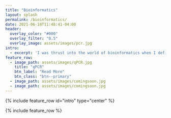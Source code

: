 ```yaml
---
title: "Bioinformatics"
layout: splash
permalink: /bioinformatics/
date: 2021-06-18T11:48:41-04:00
header:
  overlay_color: "#000"
  overlay_filter: "0.5"
  overlay_image: assets/images/pcr.jpg
intro:
  - excerpt: 'I was thrust into the world of bioinformatics when I definitely thought that I was just going to be working with bacteria in petri dishes... and that's okay! As an undergrad, I ran my assays, got my data, and then had no idea what to do with it! I went to my advisor because I had downloaded R but had no idea how to run a command! "It tells me to hit enter, but every time I do that, nothing happens and it just adds another paragraph!" I'm pretty sure my advisor's eyes rolled aaaaalllll the way to the back of her head.<b>And even though my advisor was more than welcome to sit down with me and try to explain every single thing, advisors have so much more on their plate. So I took my bioinformatics training into my own hands. I starting reading papers, finding online tutorials, reading articles and depositories on [GitHub](https://github.com), and mindlessly scrolling through my advisor's code, trying to figure out what all of these random letters, symbols, and numbers meant.<b>Despite my extremely rough start, I have learned to really like bioinformatics and all of the wonders that come with it! It is always so exciting to me to have a fresh set of data to look at and see what you can learn from it! And I want to try to make that inevitable transition from confident biologist to struggling bioinformatician just a little bit easier for anyone else out there that wants the help, so I've compiled lessons, code, and tutorials that can hopefully help you get started on your bioinformatics journey!"'
feature_row:
  - image_path: assets/images/qPCR.jpg
    title: "qPCR"
    btn_label: "Read More"
    btn_class: "btn--primary"
  - image_path: assets/images/comingsoon.jpg
  - image_path: assets/images/comingsoon.jpg
---
```


{% include feature_row id="intro" type="center" %}

{% include feature_row %}
